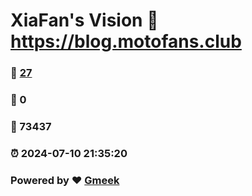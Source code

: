 # XiaFan's Vision :link: https://blog.motofans.club 
### :page_facing_up: [27](https://blog.motofans.club/tag.html) 
### :speech_balloon: 0 
### :hibiscus: 73437 
### :alarm_clock: 2024-07-10 21:35:20 
### Powered by :heart: [Gmeek](https://github.com/Meekdai/Gmeek)
